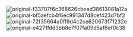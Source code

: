 ![original-f33707f6c368626cbead38613081a12a](https://github.com/user-attachments/assets/841f4494-f808-48d5-93c8-d7b0588b5743)
![original-bf5aefcb4f6ec991347d8cef423d7bf2](https://github.com/user-attachments/assets/df377440-947c-4be2-af41-8476f09303c9)
![original-72f35664a0ff9d4c2ce620673f71232e](https://github.com/user-attachments/assets/36362892-3631-411d-90c7-69eb55cfbb0d)
![original-e4271fdd3bb8e7f07fa09d5af6ef0c38](https://github.com/user-attachments/assets/fd124eb8-62fb-4709-8270-0164cb86edc8)
